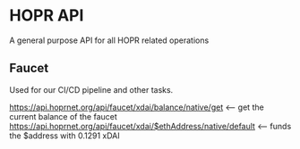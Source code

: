 # HOPR API

A general purpose API for all HOPR related operations
## Faucet

Used for our CI/CD pipeline and other tasks.

https://api.hoprnet.org/api/faucet/xdai/balance/native/get          <-- get the current balance of the faucet
https://api.hoprnet.org/api/faucet/xdai/$ethAddress/native/default  <-- funds the $address with 0.1291 xDAI

